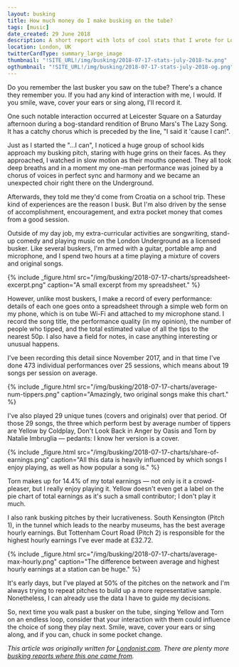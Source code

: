 ```yaml
---
layout: busking
title: How much money do I make busking on the tube?
tags: [music]
date_created: 29 June 2018
description: A short report with lots of cool stats that I wrote for Londonist.
location: London, UK
twitterCardType: summary_large_image
thumbnail: "!SITE_URL!/img/busking/2018-07-17-stats-july-2018-tw.png"
ogthumbnail: "!SITE_URL!/img/busking/2018-07-17-stats-july-2018-og.png"
---
```


Do you remember the last busker you saw on the tube? There's a chance they remember you. If you had any kind of interaction with me, I would. If you smile, wave, cover your ears or sing along, I'll record it.

One such notable interaction occurred at Leicester Square on a Saturday afternoon during a bog-standard rendition of Bruno Mars's The Lazy Song. It has a catchy chorus which is preceded by the line, "I said it 'cause I can!".

Just as I started the "...I can", I noticed a huge group of school kids approach my busking pitch, staring with huge grins on their faces. As they approached, I watched in slow motion as their mouths opened. They all took deep breaths and in a moment my one-man performance was joined by a chorus of voices in perfect sync and harmony and we became an unexpected choir right there on the Underground.

Afterwards, they told me they'd come from Croatia on a school trip. These kind of experiences are the reason I busk. But I'm also driven by the sense of accomplishment, encouragement, and extra pocket money that comes from a good session.

Outside of my day job, my extra-curricular activities are songwriting, stand-up comedy and playing music on the London Underground as a licensed busker. Like several buskers, I'm armed with a guitar, portable amp and microphone, and I spend two hours at a time playing a mixture of covers and original songs.

{% include _figure.html src="/img/busking/2018-07-17-charts/spreadsheet-excerpt.png" caption="A small excerpt from my spreadsheet." %}

However, unlike most buskers, I make a record of every performance: details of each one goes onto a spreadsheet through a simple web form on my phone, which is on tube Wi-Fi and attached to my microphone stand. I record the song title, the performance quality (in my opinion), the number of people who tipped, and the total estimated value of all the tips to the nearest 50p. I also have a field for notes, in case anything interesting or unusual happens.

I've been recording this detail since November 2017, and in that time I've done 473 individual performances over 25 sessions, which means about 19 songs per session on average.

{% include _figure.html src="/img/busking/2018-07-17-charts/average-num-tippers.png" caption="Amazingly, two original songs make this chart." %}

I've also played 29 unique tunes (covers and originals) over that period. Of those 29 songs, the three which perform best by average number of tippers are Yellow by Coldplay, Don't Look Back in Anger by Oasis and Torn by Natalie Imbruglia — pedants: I know her version is a cover.

{% include _figure.html src="/img/busking/2018-07-17-charts/share-of-earnings.png" caption="All this data is heavily influenced by which songs I enjoy playing, as well as how popular a song is." %}

Torn makes up for 14.4% of my total earnings — not only is it a crowd-pleaser, but I really enjoy playing it. Yellow doesn't even get a label on the pie chart of total earnings as it's such a small contributor; I don't play it much.

I also rank busking pitches by their lucrativeness. South Kensington (Pitch 1), in the tunnel which leads to the nearby museums, has the best average hourly earnings. But Tottenham Court Road (Pitch 2) is responsible for the highest hourly earnings I've ever made at £32.72.

{% include _figure.html src="/img/busking/2018-07-17-charts/average-max-hourly.png" caption="The difference between average and highest hourly earnings at a station can be huge." %}

It's early days, but I've played at 50% of the pitches on the network and I'm always trying to repeat pitches to build up a more representative sample. Nonetheless, I can already use the data I have to guide my decisions.

So, next time you walk past a busker on the tube, singing Yellow and Torn on an endless loop, consider that your interaction with them could influence the choice of song they play next. Smile, wave, cover your ears or sing along, and if you can, chuck in some pocket change.

_This article was originally written for [Londonist.com](http://londonist.com/london/transport/what-songs-earn-the-most-for-buskers-on-the-underground). There are plenty more [busking reports where this one came from](/busking)._